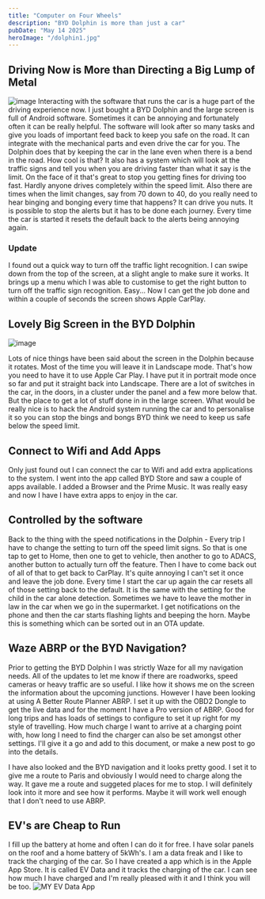 ```yaml
---
title: "Computer on Four Wheels"
description: "BYD Dolphin is more than just a car"
pubDate: "May 14 2025"
heroImage: "/dolphin1.jpg"
---
```


## Driving Now is More than Directing a Big Lump of Metal

![image](/EVpluggedIn.jpeg)
Interacting with the software that runs the car is a huge part of the driving experience now. I just bought a BYD Dolphin and the large screen is full of Android software. Sometimes it can be annoying and fortunately often it can be really helpful. The software will look after so many tasks and give you loads of important feed back to keep you safe on the road. It can integrate with the mechanical parts and even drive the car for you. The Dolphin does that by keeping the car in the lane even when there is a bend in the road. How cool is that? It also has a system which will look at the traffic signs and tell you when you are driving faster than what it say is the limit. On the face of it that's great to stop you getting fines for driving too fast. Hardly anyone drives completely within the speed limit. Also there are times when the limit changes, say from 70 down to 40, do you really need to hear binging and bonging every time that happens? It can drive you nuts. It is possible to stop the alerts but it has to be done each journey. Every time the car is started it resets the default back to the alerts being annoying again.

### Update

I found out a quick way to turn off the traffic light recognition. I can swipe down from the top of the screen, at a slight angle to make sure it works. It brings up a menu which I was able to customise to get the right button to turn off the traffic sign recognition. Easy... Now I can get the job done and within a couple of seconds the screen shows Apple CarPlay.

## Lovely Big Screen in the BYD Dolphin

![image](/dolphin2.jpeg)

Lots of nice things have been said about the screen in the Dolphin because it rotates. Most of the time you will leave it in Landscape mode. That's how you need to have it to use Apple Car Play. I have put it in portrait mode once so far and put it straight back into Landscape. There are a lot of switches in the car, in the doors, in a cluster under the panel and a few more below that. But the place to get a lot of stuff done in in the large screen. What would be really nice is to hack the Android system running the car and to personalise it so you can stop the bings and bongs BYD think we need to keep us safe below the speed limit.

## Connect to Wifi and Add Apps

Only just found out I can connect the car to Wifi and add extra applications to the system. I went into the app called BYD Store and saw a couple of apps available. I added a Browser and the Prime Music. It was really easy and now I have I have extra apps to enjoy in the car.

## Controlled by the software

Back to the thing with the speed notifications in the Dolphin - Every trip I have to change the setting to turn off the speed limit signs. So that is one tap to get to Home, then one to get to vehicle, then another to go to ADACS, another button to actually turn off the feature. Then I have to come back out of all of that to get back to CarPlay. It's quite annoying I can't set it once and leave the job done. Every time I start the car up again the car resets all of those setting back to the default. It is the same with the setting for the child in the car alone detection. Sometimes we have to leave the mother in law in the car when we go in the supermarket. I get notifications on the phone and then the car starts flashing lights and beeping the horn. Maybe this is something which can be sorted out in an OTA update.

## Waze ABRP or the BYD Navigation?

Prior to getting the BYD Dolphin I was strictly Waze for all my navigation needs. All of the updates to let me know if there are roadworks, speed cameras or heavy traffic are so useful. I like how it shows me on the screen the information about the upcoming junctions. However I have been looking at using A Better Route Planner ABRP. I set it up with the OBD2 Dongle to get the live data and for the moment I have a Pro version of ABRP. Good for long trips and has loads of settings to configure to set it up right for my style of travelling. How much charge I want to arrive at a charging point with, how long I need to find the charger can also be set amongst other settings. I'll give it a go and add to this document, or make a new post to go into the details.

I have also looked and the BYD navigation and it looks pretty good. I set it to give me a route to Paris and obviously I would need to charge along the way. It gave me a route and suggeted places for me to stop. I will definitely look into it more and see how it performs. Maybe it will work well enough that I don't need to use ABRP.

## EV's are Cheap to Run

I fill up the battery at home and often I can do it for free. I have solar panels on the roof and a home battery of 5kWh's. I am a data freak and I like to track the charging of the car. So I have created a app which is in the Apple App Store. It is called EV Data and it tracks the charging of the car. I can see how much I have charged and I'm really pleased with it and I think you will be too.
![MY EV Data App](/EVdataApp1.jpeg)
